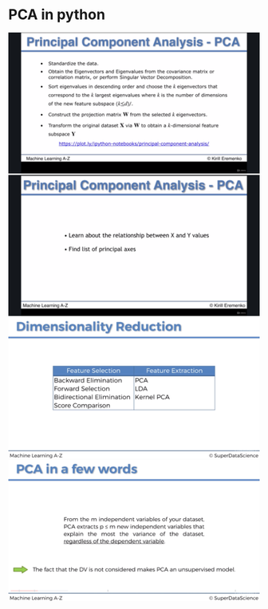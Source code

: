 # PCA in python 

![picture](intuition/1.png) ![picture](intuition/2.png) ![picture](intuition/3.png) ![picture](intuition/4.png)
